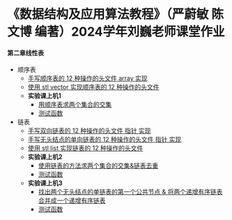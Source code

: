 # 《数据结构及应用算法教程》（严蔚敏 陈文博 编著）2024学年刘巍老师课堂作业

#### 第二章线性表

* 顺序表
  * [手写顺序表的 12 种操作的头文件 array 实现](https://github.com/Serendipity565/CCNU-Data-Structures/blob/Windows2066/unit-2/esp1/Sequential_List/Sqlist_array.cpp)
  * [使用 stl vector 实现顺序表的 12 种操作的头文件](https://github.com/serendipity565/CCNU-Data-Structures/blob/Windows2066/unit-2/esp1/Sequential_List/Sqlist_vector.cpp)
  * **实验课上机1**
    * [用顺序表求两个集合的交集](https://github.com/serendipity565/CCNU-Data-Structures/blob/Windows2066/unit-2/esp1/Sequential_List/SQListFunction.cpp)
    * [测试函数](https://github.com/Serendipity565/CCNU-Data-Structures/blob/Windows2066/unit-2/esp1/Sequential_List/test_Sqlist.cpp)
* 链表
  * [手写双向链表的 12 种操作的头文件 指针 实现](https://github.com/Serendipity565/CCNU-Data-Structures/blob/Windows2066/unit-2/esp2/Linked_List/list_ptr.cpp)
  * [手写无头结点的单向链表的 12 种操作的头文件 指针 实现](https://github.com/Serendipity565/CCNU-Data-Structures/tree/Windows2066/unit-2/esp3/Linked_List_Application/list_ptr.cpp)
  * [使用 stl list 实现链表的 12 种操作的头文件](https://github.com/Serendipity565/CCNU-Data-Structures/blob/Windows2066/unit-2/esp2/Linked_List/list_stl.cpp)
  * **实验课上机2**
    * [使用链表的方法求两个集合的交集&链表去重](https://github.com/Serendipity565/CCNU-Data-Structures/blob/Windows2066/unit-2/esp2/Linked_List/ListFunction.cpp)
    * [测试函数](https://github.com/Serendipity565/CCNU-Data-Structures/blob/Windows2066/unit-2/esp2/Linked_List/test_List.cpp)
  * **实验课上机3**
    * [找出两个无头结点的单链表的第一个公共节点 & 将两个递增有序链表合并成一个递增有序链表](https://github.com/Serendipity565/CCNU-Data-Structures/blob/Windows2066/unit-2/esp3/Linked_List_Application/ListFunction.cpp)
    * [测试函数](https://github.com/Serendipity565/CCNU-Data-Structures/blob/Windows2066/unit-2/esp3/Linked_List_Application/test_List.cpp)
